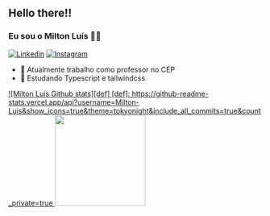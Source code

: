 ## Hello there!! 
### Eu sou o Milton Luís 👋👋
[![Linkedin](https://img.shields.io/badge/LinkedIn-0077B5?style=for-the-badge&logo=linkedin&logoColor=white)](https://www.linkedin.com/in/milton-lu%C3%ADs-de-carvalho-monteiro-8a436a157)
[![Instagram](https://img.shields.io/badge/Instagram-E4405F?style=for-the-badge&logo=instagram&logoColor=white)](Not)



- 🔭 Atualmente trabalho como professor no CEP
- 🌱 Estudando Typescript e tailwindcss

<div>
  <a href="https://github.com/Milton-Luis">
<!--   <img height="180em" src="https://github-readme-stats.vercel.app/api?username=Milton-Luis&show_icons=true&theme=tokyonight&include_all_commits=true&count_private=true"/> -->
![Milton Luis Github stats][def]
[def]: https://github-readme-stats.vercel.app/api?username=Milton-Luis&show_icons=true&theme=tokyonight&include_all_commits=true&count_private=true
  <img height="180em" src="https://github-readme-stats.vercel.app/api/top-langs/?username=Milton-Luis&layout=compact&langs_count=168&theme=tokyonight"/>
</div>



